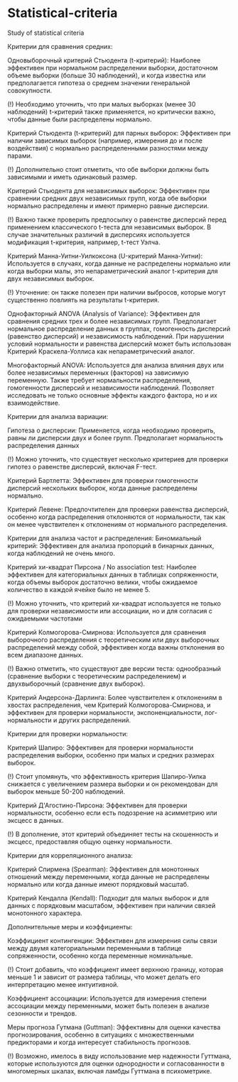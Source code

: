 # Statistical-criteria
Study of statistical criteria

Критерии для сравнения средних:

Одновыборочный критерий Стьюдента (t-критерий): 
Наиболее эффективен при нормальном распределении выборки, достаточном объеме выборки (больше 30 наблюдений), и когда известна или предполагается гипотеза о среднем значении генеральной совокупности.

(!) Необходимо уточнить, что при малых выборках (менее 30 наблюдений) t-критерий также применяется, но критически важно, чтобы данные были распределены нормально.

Критерий Стьюдента (t-критерий) для парных выборок: 
Эффективен при наличии зависимых выборок (например, измерения до и после воздействия) с нормально распределенными разностями между парами.

(!) Дополнительно стоит отметить, что обе выборки должны быть зависимыми и иметь одинаковый размер.

Критерий Стьюдента для независимых выборок: 
Эффективен при сравнении средних двух независимых групп, когда обе выборки нормально распределены и имеют примерно равные дисперсии.

(!) Важно также проверить предпосылку о равенстве дисперсий перед применением классического t-теста для независимых выборок. В случае значительных различий в дисперсиях используется модификация t-критерия, например, t-тест Уэлча.

Критерий Манна-Уитни-Уилкоксона (U-критерий Манна-Уитни):
Используется в случаях, когда данные не распределены нормально или когда выборки малы, это непараметрический аналог t-критерия для двух независимых выборок.

(!) Уточнение: он также полезен при наличии выбросов, которые могут существенно повлиять на результаты t-критерия.

Однофакторный ANOVA (Analysis of Variance): 
Эффективен для сравнения средних трех и более независимых групп. Предполагает нормальное распределение данных в группах, гомогенность дисперсий (равенство дисперсий) и независимость наблюдений. При нарушении условий нормальности и равенства дисперсий может быть использован Критерий Краскела-Уоллиса как непараметрический аналог.

Многофакторный ANOVA: 
Используется для анализа влияния двух или более независимых переменных (факторов) на зависимую переменную. Также требует нормальности распределения, гомогенности дисперсий и независимости наблюдений. Позволяет исследовать не только основные эффекты каждого фактора, но и их взаимодействие.

Критерии для анализа вариации:

Гипотеза о дисперсии:
Применяется, когда необходимо проверить, равны ли дисперсии двух и более групп. Предполагает нормальность распределения данных

(!) Можно уточнить, что существует несколько критериев для проверки гипотез о равенстве дисперсий, включая F-тест.

Критерий Бартлетта:
Эффективен для проверки гомогенности дисперсий нескольких выборок, когда данные распределены нормально.

Критерий Левене:
Предпочтителен для проверки равенства дисперсий, особенно когда распределения отклоняются от нормальности, так как он менее чувствителен к отклонениям от нормального распределения.


Критерии для анализа частот и распределения:
Биномиальный критерий:
Эффективен для анализа пропорций в бинарных данных, когда наблюдений не очень много.

Критерий хи-квадрат Пирсона / No association test:
Наиболее эффективен для категориальных данных в таблицах сопряженности, когда объемы выборок достаточно велики, чтобы ожидаемое количество в каждой ячейке было не менее 5.

(!) Можно уточнить, что критерий хи-квадрат используется не только для проверки независимости или ассоциации, но и для согласия с ожидаемыми частотами

Критерий Колмогорова-Смирнова: 
Используется для сравнения выборочного распределения с теоретическим или двух выборочных распределений между собой, эффективен когда важны отклонения во всем диапазоне данных.

(!) Важно отметить, что существуют две версии теста: однообразный (сравнение выборки с теоретическим распределением) и двухвыборочный (сравнение двух выборок).


Критерий Андерсона-Дарлинга: 
Более чувствителен к отклонениям в хвостах распределения, чем Критерий Колмогорова-Смирнова, и эффективен для проверки нормальности, экспоненциальности, лог-нормальности и других распределений.




Критерии для проверки нормальности:

Критерий Шапиро: 
Эффективен для проверки нормальности распределения выборки, особенно при малых и средних размерах выборок.

(!) Стоит упомянуть, что эффективность критерия Шапиро-Уилка снижается с увеличением размера выборки и он рекомендован для выборок меньше 50-200 наблюдений.
	
Критерий Д'Агостино-Пирсона: 
Эффективен для проверки нормальности, особенно если есть подозрение на асимметрию или эксцесс в данных.

(!) В дополнение, этот критерий объединяет тесты на скошенность и эксцесс, предоставляя общую оценку нормальности.

Критерии для корреляционного анализа:

Критерий Спирмена (Spearman):
Эффективен для монотонных отношений между переменными, когда данные не распределены нормально или когда данные имеют порядковый масштаб.


Критерий Кендалла (Kendall):
Подходит для малых выборок и для данных с порядковым масштабом, эффективен при наличии связей монотонного характера.









Дополнительные меры и коэффициенты:

Коэффициент контингенции: 
Эффективен для измерения силы связи между двумя категориальными переменными в таблице сопряженности, особенно когда переменные номинальные.

(!) Стоит добавить, что коэффициент имеет верхнюю границу, которая меньше 1 и зависит от размера таблицы, что может делать его интерпретацию менее интуитивной.

Коэффициент ассоциации: 
Используется для измерения степени ассоциации между переменными, может быть полезен в анализе сезонности и трендов.

Меры прогноза Гутмана (Guttman):
Эффективны для оценки качества прогнозирования, особенно в ситуациях с множественными предикторами и когда интересует стабильность прогнозов.

(!) Возможно, имелось в виду использование мер надежности Гуттмана, которые используются для оценки однородности и согласованности в многомерных шкалах, включая ламбды Гуттмана в психометрике.
